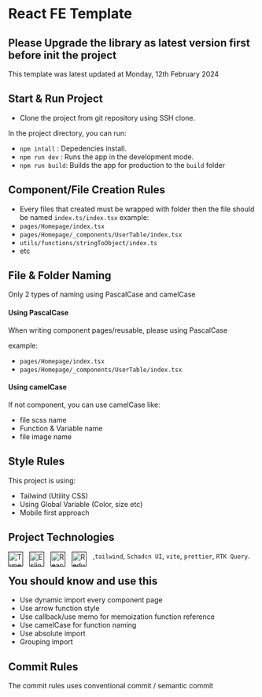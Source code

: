 # React FE Template

## Please Upgrade the library as latest version first before init the project
This template was latest updated at Monday, 12th February 2024

## Start & Run Project
- Clone the project from git repository using SSH clone.

In the project directory, you can run:

- `npm intall` : Depedencies install.
- `npm run dev` : Runs the app in the development mode.
- `npm run build`: Builds the app for production to the `build` folder

## Component/File Creation Rules
- Every files that created must be wrapped with folder then the file should be named `index.ts/index.tsx`
  example:
- `pages/Homepage/index.tsx`
- `pages/Homepage/_components/UserTable/index.tsx`
- `utils/functions/stringToObject/index.ts`
- etc

## File & Folder Naming
Only 2 types of naming using PascalCase and camelCase

#### Using PascalCase
When writing component pages/reusable, please using PascalCase

example:
- `pages/Homepage/index.tsx`
- `pages/Homepage/_components/UserTable/index.tsx`

#### Using camelCase

If not component, you can use camelCase like:
- file scss name
- Function & Variable name
- file image name

## Style Rules
This project  is using: 
- Tailwind (Utility CSS)
- Using Global Variable (Color, size etc)
- Mobile first approach

## Project Technologies
[<img align="left" alt="Typescript" width="30px" src="https://cdn.jsdelivr.net/gh/devicons/devicon/icons/typescript/typescript-original.svg" style="padding-right:10px;" />]()[<img align="left" alt="Eslint" width="30px" src="https://cdn.jsdelivr.net/gh/devicons/devicon/icons/eslint/eslint-original.svg" style="padding-right:10px;" />]()[<img align="left" alt="React" width="30px" src="https://cdn.jsdelivr.net/gh/devicons/devicon/icons/react/react-original.svg" style="padding-right:10px;" />]()[<img align="left" alt="Redux" width="30px" src="https://cdn.jsdelivr.net/gh/devicons/devicon/icons/redux/redux-original.svg" style="padding-right:10px;" />](),`tailwind`, `Schadcn UI`, `vite`, `prettier`, `RTK Query`.

## You should know and use this
- Use dynamic import every component page
- Use arrow function style
- Use callback/use memo for memoization function reference
- Use camelCase for function naming
- Use absolute import
- Grouping import

## Commit Rules
The commit rules uses conventional commit / semantic commit

